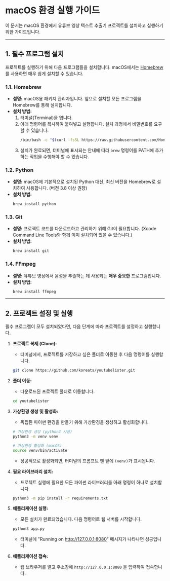 
# macOS 환경 실행 가이드

이 문서는 macOS 환경에서 유튜브 영상 텍스트 추출기 프로젝트를 설치하고 실행하기 위한 가이드입니다.

---

## 1. 필수 프로그램 설치

프로젝트를 실행하기 위해 다음 프로그램들을 설치합니다. macOS에서는 [Homebrew](https://brew.sh/index_ko)를 사용하면 매우 쉽게 설치할 수 있습니다.

### 1.1. Homebrew

- **설명:** macOS용 패키지 관리자입니다. 앞으로 설치할 모든 프로그램을 Homebrew를 통해 설치합니다.
- **설치 방법:**
    1.  터미널(Terminal)을 엽니다.
    2.  아래 명령어를 복사하여 붙여넣고 실행합니다. 설치 과정에서 비밀번호를 요구할 수 있습니다.
        ```bash
        /bin/bash -c "$(curl -fsSL https://raw.githubusercontent.com/Homebrew/install/HEAD/install.sh)"
        ```
    3. 설치가 완료되면, 터미널에 표시되는 안내에 따라 `brew` 명령어를 PATH에 추가하는 작업을 수행해야 할 수 있습니다.

### 1.2. Python

- **설명:** macOS에 기본적으로 설치된 Python 대신, 최신 버전을 Homebrew로 설치하여 사용합니다. (버전 3.8 이상 권장)
- **설치 방법:**
    ```bash
    brew install python
    ```

### 1.3. Git

- **설명:** 프로젝트 코드를 다운로드하고 관리하기 위해 Git이 필요합니다. (Xcode Command Line Tools와 함께 이미 설치되어 있을 수 있습니다.)
- **설치 방법:**
    ```bash
    brew install git
    ```

### 1.4. FFmpeg

- **설명:** 유튜브 영상에서 음성을 추출하는 데 사용되는 **매우 중요한** 프로그램입니다.
- **설치 방법:**
    ```bash
    brew install ffmpeg
    ```

---

## 2. 프로젝트 설정 및 실행

필수 프로그램이 모두 설치되었다면, 다음 단계에 따라 프로젝트를 설정하고 실행합니다.

1.  **프로젝트 복제 (Clone):**
    *   터미널에서, 프로젝트를 저장하고 싶은 폴더로 이동한 후 다음 명령어를 실행합니다.
    ```bash
    git clone https://github.com/koreats/youtubelister.git
    ```

2.  **폴더 이동:**
    *   다운로드된 프로젝트 폴더로 이동합니다.
    ```bash
    cd youtubelister
    ```

3.  **가상환경 생성 및 활성화:**
    *   독립된 파이썬 환경을 만들기 위해 가상환경을 생성하고 활성화합니다.
    ```bash
    # 가상환경 생성 (python3 사용)
    python3 -m venv venv

    # 가상환경 활성화 (macOS)
    source venv/bin/activate
    ```
    *   성공적으로 활성화되면, 터미널의 프롬프트 맨 앞에 `(venv)`가 표시됩니다.

4.  **필요 라이브러리 설치:**
    *   프로젝트 실행에 필요한 모든 파이썬 라이브러리를 아래 명령어 하나로 설치합니다.
    ```bash
    python3 -m pip install -r requirements.txt
    ```

5.  **애플리케이션 실행:**
    *   모든 설치가 완료되었습니다. 다음 명령어로 웹 서버를 시작합니다.
    ```bash
    python3 app.py
    ```
    *   터미널에 "Running on http://127.0.0.1:8080" 메시지가 나타나면 성공입니다.

6.  **애플리케이션 접속:**
    *   웹 브라우저를 열고 주소창에 `http://127.0.0.1:8080` 을 입력하여 접속합니다.

